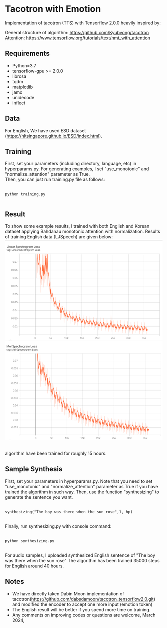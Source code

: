 # Tacotron with Emotion

Implementation of tacotron (TTS) with Tensorflow 2.0.0 heavily inspired by: </br>

General structure of algorithm: https://github.com/Kyubyong/tacotron </br>
Attention: https://www.tensorflow.org/tutorials/text/nmt_with_attention </br>

## Requirements

- Python=3.7
- tensorflow-gpu >= 2.0.0
- librosa
- tqdm
- matplotlib
- jamo
- unidecode
- inflect

## Data

For English, We have used ESD dataset (https://hltsingapore.github.io/ESD/index.html). </br>

## Training

First, set your parameters (including directory, language, etc) in hyperparams.py. For generating examples, I set "use_monotonic" and "normalize_attention" parameter as True. </br>
Then, you can just run training.py file as follows: </br>

<pre>
<code> 
python training.py 
</code>
</pre>

## Result

To show some example results, I trained with both English and Korean dataset applying Bahdanau monotonic attention with normalization.
Results of training English data (LJSpeech) are given below: </br>
![Alt Text](https://github.com/YaredAlex/Tacotron-with-emotion/blob/main/results/linear-loss.png)
![Alt Text](https://github.com/YaredAlex/Tacotron-with-emotion/blob/main/results/mel-loss.png) </br>
</br>

algorithm have been trained for roughly 15 hours.

## Sample Synthesis

First, set your parameters in hyperparams.py. Note that you need to set "use_monotonic" and "normalize_attention" parameter as True if you have trained the algorithm in such way. Then, use the function "synthesizing" to generate the sentence you want. </br>

<pre>
<code>
synthesizing("The boy was there when the sun rose",1, hp)
</code>
</pre>

Finally, run synthesizing.py with console command:

<pre>
<code> 
python synthesizing.py 
</code>
</pre>

For audio samples, I uploaded synthesized English sentence of "The boy was there when the sun rose" The algorithm has been trained 35000 steps for English around 40 hours. </br>

## Notes

- We have directly taken Dabin Moon implementation of tacotron(https://github.com/dabsdamoon/tacotron_tensorflow2.0.git) and modified the encoder to accept one more input (emotion token)
- The English result will be better if you spend more time on training.
- Any comments on improving codes or questions are welcome,
  March 2024,
